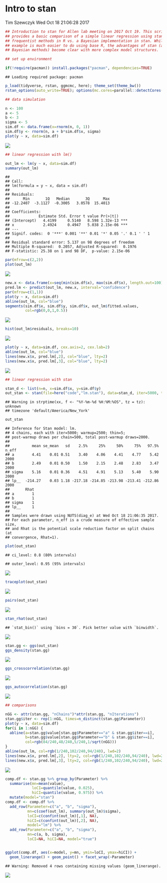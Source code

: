Intro to stan
================
Tim Szewczyk
Wed Oct 18 21:06:28 2017

``` r
## Introduction to stan for Allen lab meeting on 2017 Oct 19. This script
## provides a basic comparison of a simple linear regression using standard
## frequentist methods in R vs. a Bayesian implementation in stan. While this
## example is much easier to do using base R, the advantages of stan (and
## Bayesian methods) become clear with more complex model structures.
```

``` r
## set up environment
```

``` r
if(!require(pacman)) install.packages("pacman", dependencies=TRUE)
```

    ## Loading required package: pacman

``` r
p_load(tidyverse, rstan, ggmcmc, here); theme_set(theme_bw())
rstan_options(auto_write=TRUE); options(mc.cores=parallel::detectCores())
```

``` r
## data simulation
```

``` r
n <- 100
a <- 5
b <- 3
sigma <- 5
sim.df <- data.frame(x=rnorm(n, 0, 1))
sim.df$y <- rnorm(n, a + b*sim.df$x, sigma)
plot(y ~ x, data=sim.df)
```

![](compare_files/figure-markdown_github-ascii_identifiers/unnamed-chunk-5-1.png)

``` r
## linear regression with lm()
```

``` r
out_lm <- lm(y ~ x, data=sim.df)
summary(out_lm)
```

    ## 
    ## Call:
    ## lm(formula = y ~ x, data = sim.df)
    ## 
    ## Residuals:
    ##      Min       1Q   Median       3Q      Max 
    ## -12.2407  -3.1127  -0.3005   3.0578  15.4013 
    ## 
    ## Coefficients:
    ##             Estimate Std. Error t value Pr(>|t|)    
    ## (Intercept)   4.4199     0.5140   8.598 1.32e-13 ***
    ## x             2.4924     0.4947   5.038 2.15e-06 ***
    ## ---
    ## Signif. codes:  0 '***' 0.001 '**' 0.01 '*' 0.05 '.' 0.1 ' ' 1
    ## 
    ## Residual standard error: 5.137 on 98 degrees of freedom
    ## Multiple R-squared:  0.2057, Adjusted R-squared:  0.1976 
    ## F-statistic: 25.38 on 1 and 98 DF,  p-value: 2.15e-06

``` r
par(mfrow=c(2,2))
plot(out_lm)
```

![](compare_files/figure-markdown_github-ascii_identifiers/unnamed-chunk-7-1.png)

``` r
new.x <- data.frame(x=seq(min(sim.df$x), max(sim.df$x), length.out=100))
pred.lm <- predict(out_lm, new.x, interval="confidence")
par(mfrow=c(1,1))
plot(y ~ x, data=sim.df)
abline(out_lm, col="blue")
segments(sim.df$x, sim.df$y, sim.df$x, out_lm$fitted.values, 
         col=rgb(0,0,1,0.5))
```

![](compare_files/figure-markdown_github-ascii_identifiers/unnamed-chunk-7-2.png)

``` r
hist(out_lm$residuals, breaks=10)
```

![](compare_files/figure-markdown_github-ascii_identifiers/unnamed-chunk-7-3.png)

``` r
plot(y ~ x, data=sim.df, cex.axis=2, cex.lab=2)
abline(out_lm, col="blue")
lines(new.x$x, pred.lm[,2], col="blue", lty=2)
lines(new.x$x, pred.lm[,3], col="blue", lty=2)
```

![](compare_files/figure-markdown_github-ascii_identifiers/unnamed-chunk-7-4.png)

``` r
## linear regression with stan
```

``` r
stan_d <- list(n=n, x=sim.df$x, y=sim.df$y)
out_stan <- stan(file=here("code","lm.stan"), data=stan_d, iter=5000, thin=5)
```

    ## Warning in strptime(xx, f <- "%Y-%m-%d %H:%M:%OS", tz = tz): unknown
    ## timezone 'default/America/New_York'

``` r
out_stan
```

    ## Inference for Stan model: lm.
    ## 4 chains, each with iter=5000; warmup=2500; thin=5; 
    ## post-warmup draws per chain=500, total post-warmup draws=2000.
    ## 
    ##          mean se_mean   sd    2.5%     25%     50%     75%   97.5% n_eff
    ## a        4.41    0.01 0.51    3.40    4.06    4.41    4.77    5.42  2000
    ## b        2.49    0.01 0.50    1.50    2.15    2.48    2.83    3.47  2000
    ## sigma    5.16    0.01 0.36    4.51    4.91    5.13    5.40    5.90  2000
    ## lp__  -214.27    0.03 1.18 -217.18 -214.85 -213.98 -213.41 -212.86  2000
    ##       Rhat
    ## a        1
    ## b        1
    ## sigma    1
    ## lp__     1
    ## 
    ## Samples were drawn using NUTS(diag_e) at Wed Oct 18 21:06:35 2017.
    ## For each parameter, n_eff is a crude measure of effective sample size,
    ## and Rhat is the potential scale reduction factor on split chains (at 
    ## convergence, Rhat=1).

``` r
plot(out_stan)
```

    ## ci_level: 0.8 (80% intervals)

    ## outer_level: 0.95 (95% intervals)

![](compare_files/figure-markdown_github-ascii_identifiers/unnamed-chunk-9-1.png)

``` r
traceplot(out_stan)
```

![](compare_files/figure-markdown_github-ascii_identifiers/unnamed-chunk-9-2.png)

``` r
pairs(out_stan)
```

![](compare_files/figure-markdown_github-ascii_identifiers/unnamed-chunk-9-3.png)

``` r
stan_rhat(out_stan)
```

    ## `stat_bin()` using `bins = 30`. Pick better value with `binwidth`.

![](compare_files/figure-markdown_github-ascii_identifiers/unnamed-chunk-9-4.png)

``` r
stan.gg <- ggs(out_stan)
ggs_density(stan.gg)
```

![](compare_files/figure-markdown_github-ascii_identifiers/unnamed-chunk-9-5.png)

``` r
ggs_crosscorrelation(stan.gg)
```

![](compare_files/figure-markdown_github-ascii_identifiers/unnamed-chunk-9-6.png)

``` r
ggs_autocorrelation(stan.gg)
```

![](compare_files/figure-markdown_github-ascii_identifiers/unnamed-chunk-9-7.png)

``` r
## comparisons
```

``` r
nGG <- attr(stan.gg, "nChains")*attr(stan.gg, "nIterations")
stan.gg$iter <- rep(1:nGG, times=n_distinct(stan.gg$Parameter))
plot(y ~ x, data=sim.df)
for(i in 1:nGG) {
  abline(a=stan.gg$value[stan.gg$Parameter=="a" & stan.gg$iter==i],
         b=stan.gg$value[stan.gg$Parameter=="b" & stan.gg$iter==i],
         col=rgb(84/240,48/240,5/240,1/sqrt(nGG)))
}
abline(out_lm, col=rgb(1/240,102/240,94/240), lwd=2)
lines(new.x$x, pred.lm[,2], lty=2, col=rgb(1/240,102/240,94/240), lwd=2)
lines(new.x$x, pred.lm[,3], lty=2, col=rgb(1/240,102/240,94/240), lwd=2)
```

![](compare_files/figure-markdown_github-ascii_identifiers/unnamed-chunk-11-1.png)

``` r
comp.df <- stan.gg %>% group_by(Parameter) %>%
  summarise(mn=mean(value), 
            loCI=quantile(value, 0.025),
            hiCI=quantile(value, 0.975)) %>%
  mutate(model="stan")
comp.df <- comp.df %>% 
  add_row(Parameter=c("a", "b", "sigma"),
          mn=c(coef(out_lm), summary(out_lm)$sigma),
          loCI=c(confint(out_lm)[,1], NA),
          hiCI=c(confint(out_lm)[,2], NA),
          model="lm") %>%
  add_row(Parameter=c("a", "b", "sigma"),
          mn=c(a, b, sigma),
          loCI=NA, hiCI=NA, model="true")


ggplot(comp.df, aes(x=model, y=mn, ymin=loCI, ymax=hiCI)) + 
  geom_linerange() + geom_point() + facet_wrap(~Parameter)
```

    ## Warning: Removed 4 rows containing missing values (geom_linerange).

![](compare_files/figure-markdown_github-ascii_identifiers/unnamed-chunk-11-2.png)
